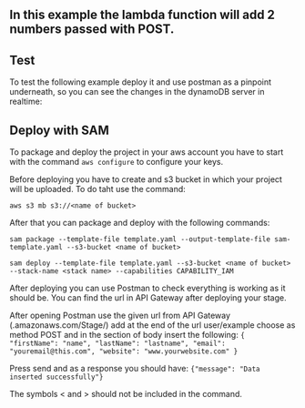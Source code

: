 ## In this example the lambda function will add 2 numbers passed with POST.

## Test

To test the following example deploy it and use postman as a pinpoint underneath, so you can see the changes in the dynamoDB server in realtime:

## Deploy with SAM

To package and deploy the project in your aws account you have to start with the command ```aws configure``` to configure your keys.

Before deploying you have to create and s3 bucket in which your project will be uploaded. To do taht use the command:

```aws s3 mb s3://<name of bucket>```

After that you can package and deploy with the following commands:

```sam package --template-file template.yaml --output-template-file sam-template.yaml --s3-bucket <name of bucket>```

```sam deploy --template-file template.yaml --s3-bucket <name of bucket> --stack-name <stack name> --capabilities CAPABILITY_IAM```

After deploying you can use Postman to check everything is working as it should be. You can find the url in API Gateway after deploying your stage.

After opening Postman use the given url from API Gateway (<given>.amazonaws.com/Stage/) add at the end of the url user/example choose as method POST and in the section of body insert the following:
```{ "firstName": "name", "lastName": "lastname", "email": "youremail@this.com", "website": "www.yourwebsite.com" }```

Press send and as a response you should have:
```{"message": "Data inserted successfully"}```

The symbols < and > should not be included in the command.

